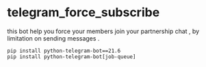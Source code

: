 # telegram_force_subscribe
this bot help you force your members join your partnership chat , by limitation on sending messages .

```
pip install python-telegram-bot==21.6
pip install python-telegram-bot[job-queue]
```
